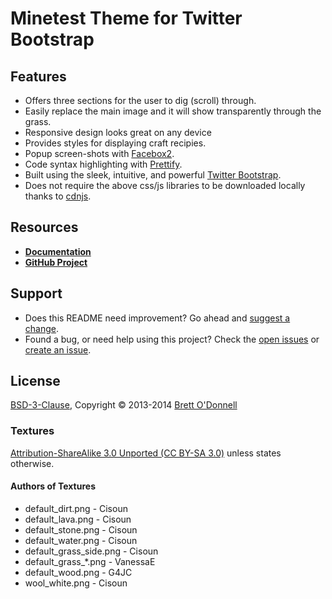 # Minetest Theme for Twitter Bootstrap


## Features

- Offers three sections for the user to dig (scroll) through.
- Easily replace the main image and it will show transparently through the grass.
- Responsive design looks great on any device
- Provides styles for displaying craft recipies.
- Popup screen-shots with [Facebox2](http://fancyapps.com/fancybox/).
- Code syntax highlighting with [Prettify](https://code.google.com/p/google-code-prettify/).
- Built using the sleek, intuitive, and powerful [Twitter Bootstrap](http://getbootstrap.com).
- Does not require the above css/js libraries to be downloaded locally thanks to [cdnjs](http://cdnjs.cloudflare.com/).


## Resources

- **[Documentation](http://cornernote.github.io/minetest-bootstrap-theme)**
- **[GitHub Project](https://github.com/cornernote/minetest-bootstrap-theme)**


## Support

- Does this README need improvement?  Go ahead and [suggest a change](https://github.com/cornernote/minetest-bootstrap-theme/edit/master/README.md).
- Found a bug, or need help using this project?  Check the [open issues](https://github.com/cornernote/minetest-bootstrap-theme/issues) or [create an issue](https://github.com/cornernote/minetest-bootstrap-theme/issues/new).


## License

[BSD-3-Clause](https://raw.github.com/cornernote/minetest-bootstrap-theme/master/LICENSE), Copyright © 2013-2014 [Brett O'Donnell](http://cornernote.github.io/)


### Textures

[Attribution-ShareAlike 3.0 Unported (CC BY-SA 3.0)](http://creativecommons.org/licenses/by-sa/3.0/) unless states otherwise.


#### Authors of Textures

- default_dirt.png - Cisoun
- default_lava.png - Cisoun
- default_stone.png - Cisoun
- default_water.png - Cisoun
- default_grass_side.png - Cisoun
- default_grass_*.png - VanessaE
- default_wood.png - G4JC
- wool_white.png - Cisoun
